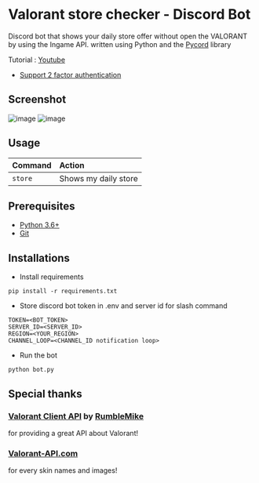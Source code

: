 # Valorant store checker - Discord Bot
Discord bot that shows your daily store offer without open the VALORANT by using the Ingame API.
written using Python and the [Pycord](https://github.com/Pycord-Development/pycord) library <br>

Tutorial : [Youtube](https://youtu.be/gYjzEuJh3Ms)

* [Support  2 factor authentication](https://i.imgur.com/3Rr6p3e.gif)

## Screenshot

![image](https://i.imgur.com/xPZ5vAu.gif)
![image](https://i.imgur.com/AV6Pj5d.png)
<br>

## Usage

| Command                       | Action                                                                                                     |
| :---------------------------- | :--------------------------------------------------------------------------------------------------------- |
| `store`  | Shows my daily store |

## Prerequisites

* [Python 3.6+](https://www.python.org/downloads/)
* [Git](https://git-scm.com/download)

## Installations

* Install requirements
```
pip install -r requirements.txt
```
* Store discord bot token in .env and server id for slash command
```
TOKEN=<BOT_TOKEN>
SERVER_ID=<SERVER_ID>
REGION=<YOUR_REGION>
CHANNEL_LOOP=<CHANNEL_ID notification loop>
```
* Run the bot
```
python bot.py
```

## Special thanks

### [Valorant Client API](https://github.com/RumbleMike/ValorantClientAPI) by [RumbleMike](https://github.com/RumbleMike)
for providing a great API about Valorant!

### [Valorant-API.com](https://valorant-api.com/)
for every skin names and images!